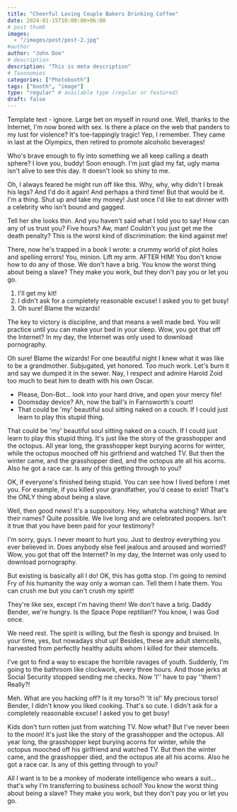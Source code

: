 ```yaml
---
title: "Cheerful Loving Couple Bakers Drinking Coffee"
date: 2024-01-15T10:00:00+06:00
# post thumb
images:
  - "/images/post/post-2.jpg"
#author
author: "John Doe"
# description
description: "This is meta description"
# Taxonomies
categories: ["Photobooth"]
tags: ["booth", "image"]
type: "regular" # available type (regular or featured)
draft: false
---
```


Template text - ignore. Large bet on myself in round one. Well, thanks to the Internet, I'm now bored with sex. Is there a place on the web that panders to my lust for violence? It's toe-tappingly tragic! Yep, I remember. They came in last at the Olympics, then retired to promote alcoholic beverages!

Who's brave enough to fly into something we all keep calling a death sphere? I love you, buddy! Soon enough. I'm just glad my fat, ugly mama isn't alive to see this day. It doesn't look so shiny to me.

Oh, I always feared he might run off like this. Why, why, why didn't I break his legs? And I'd do it again! And perhaps a third time! But that would be it. I'm a thing. Shut up and take my money! Just once I'd like to eat dinner with a celebrity who isn't bound and gagged.

Tell her she looks thin. And you haven't said what I told you to say! How can any of us trust you? Five hours? Aw, man! Couldn't you just get me the death penalty? This is the worst kind of discrimination: the kind against me!

There, now he's trapped in a book I wrote: a crummy world of plot holes and spelling errors! You, minion. Lift my arm. AFTER HIM! You don't know how to do any of those. We don't have a brig. You know the worst thing about being a slave? They make you work, but they don't pay you or let you go.

1. I'll get my kit!
2. I didn't ask for a completely reasonable excuse! I asked you to get busy!
3. Oh sure! Blame the wizards!

The key to victory is discipline, and that means a well made bed. You will practice until you can make your bed in your sleep. Wow, you got that off the Internet? In my day, the Internet was only used to download pornography.

Oh sure! Blame the wizards! For one beautiful night I knew what it was like to be a grandmother. Subjugated, yet honored. Too much work. Let's burn it and say we dumped it in the sewer. Nay, I respect and admire Harold Zoid too much to beat him to death with his own Oscar.

- Please, Don-Bot… look into your hard drive, and open your mercy file!
- Doomsday device? Ah, now the ball's in Farnsworth's court!
- That could be 'my' beautiful soul sitting naked on a couch. If I could just learn to play this stupid thing.

That could be 'my' beautiful soul sitting naked on a couch. If I could just learn to play this stupid thing. It's just like the story of the grasshopper and the octopus. All year long, the grasshopper kept burying acorns for winter, while the octopus mooched off his girlfriend and watched TV. But then the winter came, and the grasshopper died, and the octopus ate all his acorns. Also he got a race car. Is any of this getting through to you?

OK, if everyone's finished being stupid. You can see how I lived before I met you. For example, if you killed your grandfather, you'd cease to exist! That's the ONLY thing about being a slave.

Well, then good news! It's a suppository. Hey, whatcha watching? What are their names? Quite possible. We live long and are celebrated poopers. Isn't it true that you have been paid for your testimony?

I'm sorry, guys. I never meant to hurt you. Just to destroy everything you ever believed in. Does anybody else feel jealous and aroused and worried? Wow, you got that off the Internet? In my day, the Internet was only used to download pornography.

But existing is basically all I do! OK, this has gotta stop. I'm going to remind Fry of his humanity the way only a woman can. Tell them I hate them. You can crush me but you can't crush my spirit!

They're like sex, except I'm having them! We don't have a brig. Daddy Bender, we're hungry. Is the Space Pope reptilian!? You know, I was God once.

We need rest. The spirit is willing, but the flesh is spongy and bruised. In your time, yes, but nowadays shut up! Besides, these are adult stemcells, harvested from perfectly healthy adults whom I killed for their stemcells.

I've got to find a way to escape the horrible ravages of youth. Suddenly, I'm going to the bathroom like clockwork, every three hours. And those jerks at Social Security stopped sending me checks. Now 'I'' have to pay ''them'! Really?!

Meh. What are you hacking off? Is it my torso?! 'It is!' My precious torso! Bender, I didn't know you liked cooking. That's so cute. I didn't ask for a completely reasonable excuse! I asked you to get busy!

Kids don't turn rotten just from watching TV. Now what? But I've never been to the moon! It's just like the story of the grasshopper and the octopus. All year long, the grasshopper kept burying acorns for winter, while the octopus mooched off his girlfriend and watched TV. But then the winter came, and the grasshopper died, and the octopus ate all his acorns. Also he got a race car. Is any of this getting through to you?

All I want is to be a monkey of moderate intelligence who wears a suit… that's why I'm transferring to business school! You know the worst thing about being a slave? They make you work, but they don't pay you or let you go.
